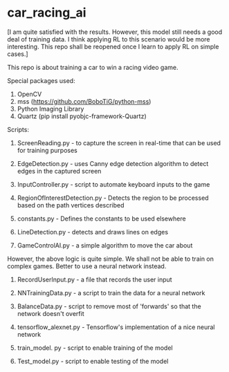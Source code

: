 # car_racing_ai

[I am quite satisfied with the results. However, this model still needs a good deal of training data. I think applying RL to this scenario would be more interesting. This repo shall be reopened once I learn to apply RL on simple cases.]

This repo is about training a car to win a racing video game.

Special packages used:

1. OpenCV
2. mss (https://github.com/BoboTiG/python-mss)
3. Python Imaging Library
4. Quartz (pip install pyobjc-framework-Quartz)

Scripts:

1. ScreenReading.py - to capture the screen in real-time that can be 
                      used for training purposes

2. EdgeDetection.py - uses Canny edge detection algorithm to detect
                      edges in the captured screen  

3. InputController.py -  script to automate keyboard inputs to the game

4. RegionOfInterestDetection.py - Detects the region to be processed based on the path vertices described

5. constants.py - Defines the constants to be used elsewhere

6. LineDetection.py - detects and draws lines on edges

7. GameControlAI.py - a simple algorithm to move the car about

However, the above logic is quite simple. We shall not be able to train on complex games.
Better to use a neural network instead.

1. RecordUserInput.py - a file that records the user input

2. NNTrainingData.py - a script to train the data for a neural network

3. BalanceData.py - script to remove most of 'forwards' so that the network doesn't overfit

4. tensorflow_alexnet.py - Tensorflow's implementation of a nice neural network

5. train_model. py - script to enable training of the model

6. Test_model.py - script to enable testing of the model
